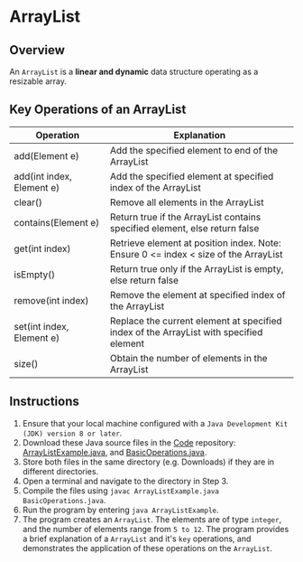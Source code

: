# ArrayList

## Overview
An `ArrayList` is a **linear and dynamic** data structure operating as a resizable array.

## Key Operations of an ArrayList
| Operation                 | Explanation                                                                            |
|---------------------------|----------------------------------------------------------------------------------------|
| add(Element e)            | Add the specified element to end of the ArrayList                                      |
| add(int index, Element e) | Add the specified element at specified index of the ArrayList                          |
| clear()                   | Remove all elements in the ArrayList                                                   |
| contains(Element e)       | Return true if the ArrayList contains specified element, else return false             |
| get(int index)            | Retrieve element at position index. Note: Ensure 0 <= index < size of the ArrayList    |
| isEmpty()                 | Return true only if the ArrayList is empty, else return false                          |
| remove(int index)         | Remove the element at specified index of the ArrayList                                 |
| set(int index, Element e) | Replace the current element at specified index of the ArrayList with specified element |
| size()                    | Obtain the number of elements in the ArrayList                                         |

## Instructions
1. Ensure that your local machine configured with a `Java Development Kit (JDK) version 8 or later`.
2. Download these Java source files in the [Code](https://github.com/shumarb/code/tree/main) repository: [ArrayListExample.java](https://github.com/shumarb/code/tree/main/data-structures/ArrayListExample.java), and [BasicOperations.java](https://github.com/shumarb/code/tree/main/BasicOperations.java).
3. Store both files in the same directory (e.g. Downloads) if they are in different directories.
4. Open a terminal and navigate to the directory in Step 3.
5. Compile the files using `javac ArrayListExample.java BasicOperations.java`.
6. Run the program by entering `java ArrayListExample`.
7. The program creates an `ArrayList`. The elements are of type `integer`, and the number of elements range from `5 to 12`. The program provides a brief explanation of a `ArrayList` and it's `key` operations, and demonstrates the application of these operations on the `ArrayList`.
